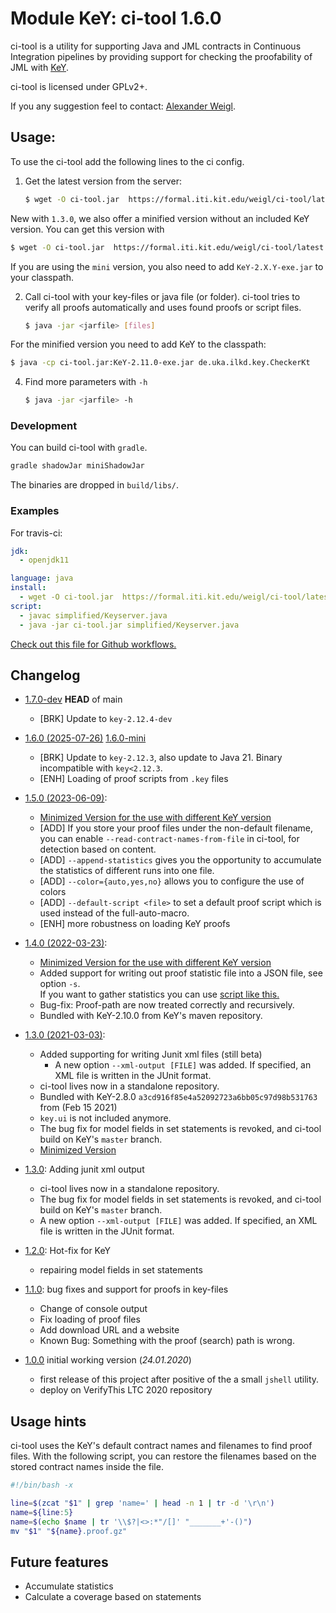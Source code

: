 # Module KeY: ci-tool 1.6.0

ci-tool is a utility for supporting Java and JML contracts in Continuous Integration pipelines 
by providing support for checking the proofability of JML with [KeY](https://key-project.org).

ci-tool is licensed under GPLv2+.

If you any suggestion feel to contact: [Alexander Weigl](https://formal.iti.kit.edu/weigl).

## Usage:

To use the ci-tool add the following lines to the ci config.

1. Get the latest version from the server:
   ```bash
   $ wget -O ci-tool.jar  https://formal.iti.kit.edu/weigl/ci-tool/latest.php?type=all
   ```

  New with `1.3.0`, we also offer a minified version without an included KeY version.
  You can get this version with
  
  ```bash
  $ wget -O ci-tool.jar  https://formal.iti.kit.edu/weigl/ci-tool/latest.php?type=mini
  ```

  If you are using the `mini` version, you also need to add `KeY-2.X.Y-exe.jar` 
  to your classpath. 
  
2. Call ci-tool with your key-files or java file (or folder).
   ci-tool tries to verify all proofs automatically and uses found proofs or script files.

   ```bash 
   $ java -jar <jarfile> [files]
   ```
   
For the minified version you need to add KeY to the classpath:

   ```bash
   $ java -cp ci-tool.jar:KeY-2.11.0-exe.jar de.uka.ilkd.key.CheckerKt 
   ```

4. Find more parameters with `-h`
  
   ```bash
   $ java -jar <jarfile> -h 
   ```


### Development

You can build ci-tool with `gradle`.
```bash 
gradle shadowJar miniShadowJar
```
The binaries are dropped in `build/libs/`.



### Examples

For travis-ci:

```yaml
jdk:
  - openjdk11

language: java
install:
  - wget -O ci-tool.jar  https://formal.iti.kit.edu/weigl/ci-tool/latest.php?type=all
script:
  - javac simplified/Keyserver.java
  - java -jar ci-tool.jar simplified/Keyserver.java
```

[Check out this file for Github workflows.](https://github.com/KeYProject/verification-project-template/blob/main/.github/workflows/KeY-check.yml)


## Changelog

* [1.7.0-dev]() **HEAD** of main 
  * [BRK] Update to `key-2.12.4-dev`

* [1.6.0 (2025-07-26)](https://github.com/wadoon/key-citool/releases/download/v1.6.0/key-citool-1.6.0-all.jar) 
  [1.6.0-mini](https://github.com/wadoon/key-citool/releases/download/v1.6.0/key-citool-1.6.0-mini.jar)
  * [BRK] Update to `key-2.12.3`, also update to Java 21. Binary incompatible with `key<2.12.3`.
  * [ENH] Loading of proof scripts from `.key` files

* [1.5.0 (2023-06-09)](https://formal.iti.kit.edu/ci-tool/ci-tool-1.5.0-all.jar):
  - [Minimized Version for the use with different KeY version](https://formal.iti.kit.edu/ci-tool/ci-tool-1.5.0-mini.jar)
  - [ADD] If you store your proof files under the non-default filename, you can enable 
    `--read-contract-names-from-file` in ci-tool, for detection based on content. 
  - [ADD] `--append-statistics` gives you the opportunity to accumulate the statistics of different runs into one file.
  - [ADD] `--color={auto,yes,no}` allows you to configure the use of colors
  - [ADD] `--default-script <file>` to set a default proof script which is used instead of the full-auto-macro.
  - [ENH] more robustness on loading KeY proofs


* [1.4.0 (2022-03-23)](https://formal.iti.kit.edu/ci-tool/ci-tool-1.4.0-all.jar):
  - [Minimized Version for the use with different KeY version](https://formal.iti.kit.edu/ci-tool/ci-tool-1.4.0-mini.jar)
  - Added support for writing out proof statistic file into a JSON file, see option `-s`.  
    If you want to gather statistics you can use [script like this.](https://github.com/KeYProject/verification-project-template/blob/main/tools/statistics.py)
  - Bug-fix: Proof-path are now treated correctly and recursively.
  - Bundled with KeY-2.10.0 from KeY's maven repository.

* [1.3.0 (2021-03-03)](https://formal.iti.kit.edu/ci-tool/ci-tool-1.3.0-all.jar): 
  - Added supporting for writing Junit xml files  (still beta)
    - A new option `--xml-output [FILE]` was added. If specified, an XML file is written in the JUnit format.
  - ci-tool lives now in a standalone repository.
  - Bundled with KeY-2.8.0 `a3cd916f85e4a52092723a6bb05c97d98b531763` from (Feb 15 2021)
  - `key.ui` is not included anymore.
  - The bug fix for model fields in set statements is revoked, and ci-tool build on KeY's `master` branch.
  - [Minimized Version](https://formal.iti.kit.edu/ci-tool/ci-tool-1.3.0-mini.jar)

* [1.3.0](https://formal.iti.kit.edu/ci-tool/keyext.citool-1.3.0--alpha-all.jar): Adding junit xml output
  - ci-tool lives now in a standalone repository.
  - The bug fix for model fields in set statements is revoked, and ci-tool build on KeY's `master` branch.
  - A new option `--xml-output [FILE]` was added. If specified, an XML file is written in the JUnit format.
  

* [1.2.0](https://formal.iti.kit.edu/ci-tool/keyext.citool-1.2.0-all.jar): Hot-fix for KeY
   - repairing model fields in set statements

* [1.1.0](https://formal.iti.kit.edu/ci-tool/keyext.citool-1.1.0-all.jar): bug fixes and support for proofs in key-files
  - Change of console output 
  - Fix loading of proof files
  - Add download URL and a website
  - Known Bug: Something with the proof (search) path is wrong.

* [1.0.0](https://formal.iti.kit.edu/ci-tool/keyext.citool-1.0.0-all.jar) initial working version (*24.01.2020*)
  - first release of this project after positive of the a small `jshell` utility.
  - deploy on VerifyThis LTC 2020 repository  

## Usage hints

ci-tool uses the KeY's default contract names and filenames to find proof files. With the following script, you can 
restore the filenames based on the stored contract names inside the file. 

```bash
#!/bin/bash -x

line=$(zcat "$1" | grep 'name=' | head -n 1 | tr -d '\r\n')
name=${line:5}
name=$(echo $name | tr '\\$?|<>:*"/[]' "_______+'-()")
mv "$1" "${name}.proof.gz"
```
  
  
## Future features

* Accumulate statistics
* Calculate a coverage based on statements 
